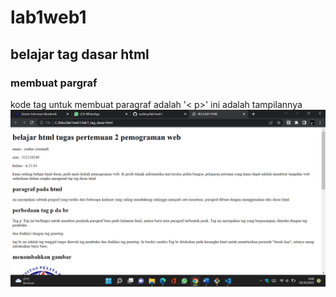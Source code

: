 # lab1web1
## belajar tag dasar html

### membuat pargraf
kode tag untuk membuat paragraf adalah '< p>'
ini adalah tampilannya
![gambar 1](screenshot/ss1.png)